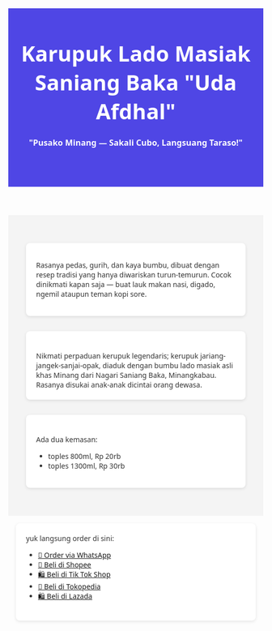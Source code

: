 <head>
  <meta charset="UTF-8" />
  <meta name="viewport" content="width=device-width, initial-scale=1.0"/>
  <title>Karupuk Lado Masiak Uda Afdhal</title>
<style>
    body {
      margin: 0;
      font-family: 'Segoe UI', sans-serif;
      color: #333;
    }
    header {
      background: #4f46e5;
      color: white;
      padding: 60px 20px;
      text-align: center;
    }
    header h1 {
      margin: 0;
      font-size: 3em;
    }
    header p {
      font-size: 1.2em;
      margin-top: 10px;
    }
    .cta-btn {
      margin-top: 20px;
      padding: 12px 25px;
      background: #22c55e;
      color: white;
      border: none;
      border-radius: 5px;
      font-size: 1em;
      cursor: pointer;
    }
    .features {
      display: flex;
      flex-wrap: wrap;
      justify-content: center;
      padding: 40px 20px;
      background: #f4f4f4;
    }
    .feature {
      flex: 1 1 300px;
      margin: 15px;
      background: white;
      padding: 20px;
      border-radius: 8px;
      box-shadow: 0 2px 6px rgba(0,0,0,0.1);
    }
    .feature h3 {
      margin-top: 0;
    }
    footer {
      text-align: center;
      padding: 20px;
      background: #e5e5e5;
      font-size: 0.9em;
    }
  </style>
</head>

<header>
<h1>Karupuk Lado Masiak Saniang Baka "Uda Afdhal"</h1>
<h3>"Pusako Minang — Sakali Cubo, Langsuang Taraso!"</h3>
</header>

<section class="features">
    <div class="feature"> 
    <p>Rasanya pedas, gurih, dan kaya bumbu, dibuat dengan resep tradisi yang hanya diwariskan turun-temurun. Cocok dinikmati kapan saja — buat lauk makan nasi, digado, ngemil ataupun teman kopi sore.</p>
    </div>


<div class="feature">
<br>Nikmati perpaduan kerupuk legendaris; kerupuk jariang-jangek-sanjai-opak, diaduk dengan bumbu lado masiak asli khas Minang dari Nagari Saniang Baka, Minangkabau. Rasanya disukai anak-anak dicintai orang dewasa.
</div>

<div class="feature">
<br>Ada dua kemasan:
<ul>
  <li>toples 800ml, Rp 20rb</li>
  <li>toples 1300ml, Rp 30rb</li>
</ul>
</div>
</section>

<div class="feature">
yuk langsung order di sini:
<ul>
  <li><a href="https://wa.me/6281806384496?text=Halo%2C%20Halo%20kaka...%20saya%20mau%20order%20karupuk%20lado%20masiak%20Uda%20afdhal%20" class="link-button">📱 Order via WhatsApp</a></li>
  <li><a href="https://id.shp.ee/dMFx4cE" class="link-button">🛒 Beli di Shopee</a></li>
  <li><a href="https://shop-id.tokopedia.com/view/product/1731544081853941338%3Fregion%3DID%26locale%3Did-ID%26source%3Dtiktokseller%26no-cache%3D1%26e%3D1" class="link-button">🛍️ Beli di Tik Tok Shop</a></li>
  <li><a href="https://www.tokopedia.com/ifia-busana/karupuk-lado-masiak-uda-afdhal-sajian-minang-khas-saniang-baka-lamak-bana-1731544081853941338" class="link-button">🛒 Beli di Tokopedia</a></li>
  <li><a href="https://s.lazada.co.id/s.ZbqHJ6" class="link-button">🛍 Beli di Lazada</a></li>
</ul>
</div>
</section>

 
